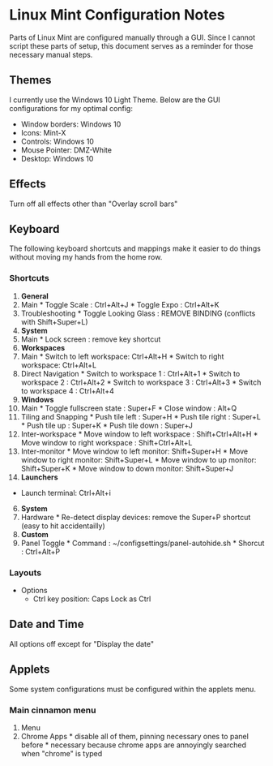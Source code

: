 # Linux Mint Configuration Notes

Parts of Linux Mint are configured manually through a GUI.
Since I cannot script these parts of setup, this document serves
as a reminder for those necessary manual steps.

## Themes

I currently use the Windows 10 Light Theme.
Below are the GUI configurations for my optimal config:

* Window borders: Windows 10
* Icons: Mint-X
* Controls: Windows 10
* Mouse Pointer: DMZ-White
* Desktop: Windows 10

## Effects

Turn off all effects other than "Overlay scroll bars"

## Keyboard

The following keyboard shortcuts and mappings make it easier
to do things without moving my hands from the home row.

### Shortcuts

1. **General**
  1. Main
    * Toggle Scale : Ctrl+Alt+J
    * Toggle Expo : Ctrl+Alt+K
  2. Troubleshooting
    * Toggle Looking Glass : REMOVE BINDING (conflicts with Shift+Super+L)
2. **System**
  1. Main
    * Lock screen : remove key shortcut
3. **Workspaces**
  1. Main
    * Switch to left workspace: Ctrl+Alt+H
    * Switch to right workspace: Ctrl+Alt+L
  2. Direct Navigation
    * Switch to workspace 1 : Ctrl+Alt+1
    * Switch to workspace 2 : Ctrl+Alt+2
    * Switch to workspace 3 : Ctrl+Alt+3
    * Switch to workspace 4 : Ctrl+Alt+4
4. **Windows**
  1. Main
    * Toggle fullscreen state : Super+F
    * Close window : Alt+Q
  2. Tiling and Snapping
    * Push tile left : Super+H
    * Push tile right : Super+L
    * Push tile up : Super+K
    * Push tile down : Super+J
  3. Inter-workspace
    * Move window to left workspace : Shift+Ctrl+Alt+H
    * Move window to right workspace : Shift+Ctrl+Alt+L
  4. Inter-monitor
    * Move window to left monitor: Shift+Super+H
    * Move window to right monitor: Shift+Super+L
    * Move window to up monitor: Shift+Super+K
    * Move window to down monitor: Shift+Super+J
5. **Launchers**
  * Launch terminal: Ctrl+Alt+i
6. **System**
  1. Hardware
    * Re-detect display devices: remove the Super+P shortcut (easy to hit accidentailly)
7. **Custom**
  1. Panel Toggle
    * Command : ~/configsettings/panel-autohide.sh
    * Shorcut : Ctrl+Alt+P

### Layouts

* Options
  * Ctrl key position: Caps Lock as Ctrl

## Date and Time

All options off except for "Display the date"

## Applets

Some system configurations must be configured within the applets menu.

### Main cinnamon menu

1. Menu
  1. Chrome Apps
    * disable all of them, pinning necessary ones to panel before
    * necessary because chrome apps are annoyingly searched when "chrome" is typed
